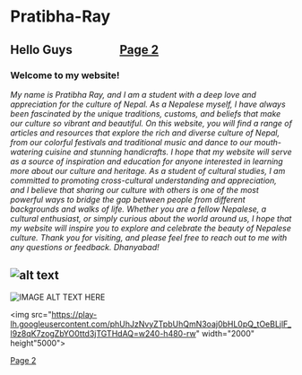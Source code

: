 # Pratibha-Ray
## Hello Guys &nbsp; &nbsp; &nbsp; &nbsp; &nbsp; &nbsp; &nbsp; &nbsp; [Page 2](https://pratibharay.github.io/Pratibha-Ray/nepalese-culture)                                                                      
### Welcome to my website!
*My name is Pratibha Ray, and I am a student with a deep love and appreciation for the culture of Nepal. As a Nepalese myself, I have always been fascinated by the unique traditions, customs, and beliefs that make our culture so vibrant and beautiful. On this website, you will find a range of articles and resources that explore the rich and diverse culture of Nepal, from our colorful festivals and traditional music and dance to our mouth-watering cuisine and stunning handicrafts. I hope that my website will serve as a source of inspiration and education for anyone interested in learning more about our culture and heritage. As a student of cultural studies, I am committed to promoting cross-cultural understanding and appreciation, and I believe that sharing our culture with others is one of the most powerful ways to bridge the gap between people from different backgrounds and walks of life. Whether you are a fellow Nepalese, a cultural enthusiast, or simply curious about the world around us, I hope that my website will inspire you to explore and celebrate the beauty of Nepalese culture. Thank you for visiting, and please feel free to reach out to me with any questions or feedback. Dhanyabad!*

![alt text](https://play-lh.googleusercontent.com/phUhJzNvyZTpbUhQmN3oaj0bHL0pQ_tOeBLjlF_l9z8qK7zogZbYO0ttd3jTGTHdAQ=w240-h480-rw)
---
![IMAGE ALT TEXT HERE](https://play-lh.googleusercontent.com/phUhJzNvyZTpbUhQmN3oaj0bHL0pQ_tOeBLjlF_l9z8qK7zogZbYO0ttd3jTGTHdAQ=w240-h480-rw)

<img src="https://play-lh.googleusercontent.com/phUhJzNvyZTpbUhQmN3oaj0bHL0pQ_tOeBLjlF_l9z8qK7zogZbYO0ttd3jTGTHdAQ=w240-h480-rw" width="2000" height"5000">

 [Page 2](https://pratibharay.github.io/Pratibha-Ray/nepalese-culture)
